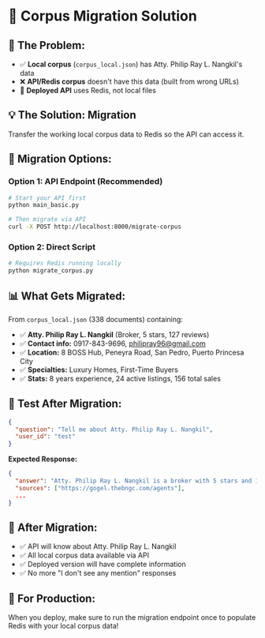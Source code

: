 # 🔄 **Corpus Migration Solution**

## 🎯 **The Problem:**
- ✅ **Local corpus** (`corpus_local.json`) has Atty. Philip Ray L. Nangkil's data
- ❌ **API/Redis corpus** doesn't have this data (built from wrong URLs)
- 🚀 **Deployed API** uses Redis, not local files

## 💡 **The Solution: Migration**

Transfer the working local corpus data to Redis so the API can access it.

## 🔧 **Migration Options:**

### **Option 1: API Endpoint (Recommended)**
```bash
# Start your API first
python main_basic.py

# Then migrate via API
curl -X POST http://localhost:8000/migrate-corpus
```

### **Option 2: Direct Script**
```bash
# Requires Redis running locally
python migrate_corpus.py
```

## 📊 **What Gets Migrated:**

From `corpus_local.json` (338 documents) containing:
- ✅ **Atty. Philip Ray L. Nangkil** (Broker, 5 stars, 127 reviews)
- ✅ **Contact info:** 0917-843-9696, philipray96@gmail.com
- ✅ **Location:** 8 BOSS Hub, Peneyra Road, San Pedro, Puerto Princesa City
- ✅ **Specialties:** Luxury Homes, First-Time Buyers
- ✅ **Stats:** 8 years experience, 24 active listings, 156 total sales

## 🧪 **Test After Migration:**

```json
{
  "question": "Tell me about Atty. Philip Ray L. Nangkil",
  "user_id": "test"
}
```

**Expected Response:**
```json
{
  "answer": "Atty. Philip Ray L. Nangkil is a broker with 5 stars and 127 reviews. He's located at 8 BOSS Hub, Peneyra Road, San Pedro, Puerto Princesa City. You can reach him at 0917-843-9696 or philipray96@gmail.com. He specializes in luxury homes and first-time buyers, with 8 years of experience, 24 active listings, and 156 total sales.",
  "sources": ["https://gogel.thebngc.com/agents"],
  ...
}
```

## 🎉 **After Migration:**

- ✅ API will know about Atty. Philip Ray L. Nangkil
- ✅ All local corpus data available via API
- ✅ Deployed version will have complete information
- ✅ No more "I don't see any mention" responses

## 🚀 **For Production:**

When you deploy, make sure to run the migration endpoint once to populate Redis with your local corpus data!